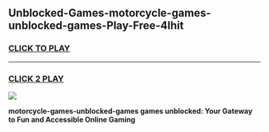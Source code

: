 
## Unblocked-Games-motorcycle-games-unblocked-games-Play-Free-4lhit
<h3>
<a href="https://premium76.site?title=motorcycle-games-unblocked-games&ref=23A">CLICK TO PLAY</a></h3>
<hr>

<h3>
<a href="https://premium76.site?title=motorcycle-games-unblocked-games&ref=23A">CLICK 2 PLAY</a>
  
</h3>

<a href="https://premium76.site?title=motorcycle-games-unblocked-games&ref=23A"><img src="https://clearcache.store/games.png"></a>


**motorcycle-games-unblocked-games games unblocked: Your Gateway to Fun and Accessible Online Gaming**
